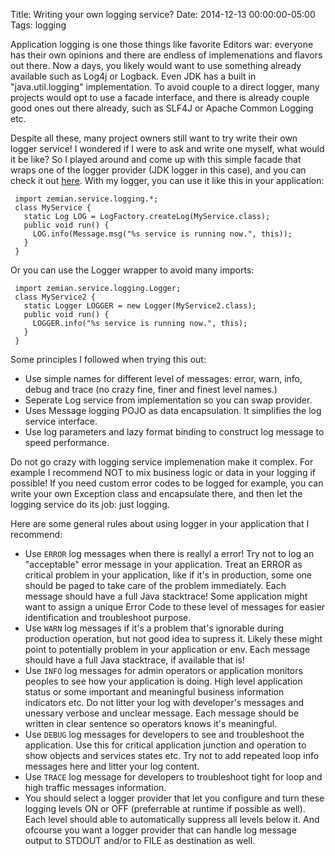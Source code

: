 Title: Writing your own logging service?
Date: 2014-12-13 00:00:00-05:00
Tags: logging


Application logging is one those things like favorite Editors war: everyone has their own opinions and there are endless of implemenations and flavors out there. Now a days, you likely would want to use something already available such as Log4j or Logback. Even JDK has a built in "java.util.logging" implementation. To avoid couple to a direct logger, many projects would opt to use a facade interface, and there is already couple good ones out there already, such as SLF4J or Apache Common Logging etc.

Despite all these, many project owners still want to try write their own logger service! I wondered if I were to ask and write one myself, what would it be like? So I played around and come up with this simple facade that wraps one of the logger provider (JDK logger in this case), and you can check it out [here](https://github.com/saltnlight5/java-ee6-examples/tree/master/common-service/src/main/java/zemian/service/logging). With my logger, you can use it like this in your application:
```
 import zemian.service.logging.*;
 class MyService {
   static Log LOG = LogFactory.createLog(MyService.class);
   public void run() {
     LOG.info(Message.msg("%s service is running now.", this));
   }
 }
```
Or you can use the Logger wrapper to avoid many imports:
```
 import zemian.service.logging.Logger;
 class MyService2 {
   static Logger LOGGER = new Logger(MyService2.class);
   public void run() {
     LOGGER.info("%s service is running now.", this);
   }
 }
```
Some principles I followed when trying this out:

- Use simple names for different level of messages: error, warn, info, debug and trace (no crazy fine, finer and finest level names.)
- Seperate Log service from implementation so you can swap provider.
- Uses Message logging POJO as data encapsulation. It simplifies the log service interface.
- Use log parameters and lazy format binding to construct log message to speed performance. 

Do not go crazy with logging service implemenation make it complex. For example I recommend NOT to mix business logic or data in your logging if possible! If you need custom error codes to be logged for example, you can write your own Exception class and encapsulate there, and then let the logging service do its job: just logging.

Here are some general rules about using logger in your application that I recommend:

-  Use `ERROR` log messages when there is reallyl a error! Try not to log an "acceptable" error message in your application. Treat an ERROR as critical problem in your application, like if it's in production, some one should be paged to take care of the problem immediately. Each message should have a full Java stacktrace! Some application might want to assign a unique Error Code to these level of messages for easier identification and troubleshoot purpose.
- Use `WARN` log messages if it's a problem that's ignorable during production operation, but not good idea to supress it. Likely these might point to potentially problem in your application or env. Each message should have a full Java stacktrace, if available that is!
- Use `INFO` log messages for admin operators or application monitors peoples to see how your application is doing. High level application status or some important and meaningful business information indicators etc. Do not litter your log with developer's messages and unessary verbose and unclear message. Each message should be written in clear sentence so operators knows it's meaningful.
- Use `DEBUG` log messages for developers to see and troubleshoot the application. Use this for critical application junction and operation to show objects and services states etc. Try not to add repeated loop info messages here and litter your log content.
- Use `TRACE` log message for developers to troubleshoot tight for loop and high traffic messages information.
- You should select a logger provider that let you configure and turn these logging levels ON or OFF (preferrable at runtime if possible as well). Each level should able to automatically suppress all levels below it. And ofcourse you want a logger provider that can handle log message output to STDOUT and/or to FILE as destination as well.

